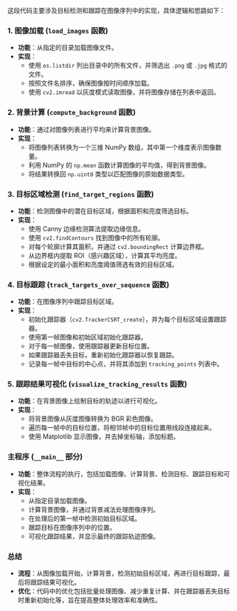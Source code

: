 这段代码主要涉及目标检测和跟踪在图像序列中的实现，具体逻辑和思路如下：

### 1. 图像加载 (`load_images` 函数)
- **功能**：从指定的目录加载图像文件。
- **实现**：
  - 使用 `os.listdir` 列出目录中的所有文件，并筛选出 `.png` 或 `.jpg` 格式的文件。
  - 按照文件名排序，确保图像按时间顺序加载。
  - 使用 `cv2.imread` 以灰度模式读取图像，并将图像存储在列表中返回。

### 2. 背景计算 (`compute_background` 函数)
- **功能**：通过对图像列表进行平均来计算背景图像。
- **实现**：
  - 将图像列表转换为一个三维 NumPy 数组，其中第一个维度表示图像数量。
  - 利用 NumPy 的 `np.mean` 函数计算图像的平均值，得到背景图像。
  - 将结果转换回 `np.uint8` 类型以匹配图像的原始数据类型。

### 3. 目标区域检测 (`find_target_regions` 函数)
- **功能**：检测图像中的潜在目标区域，根据面积和亮度筛选目标。
- **实现**：
  - 使用 Canny 边缘检测算法提取边缘信息。
  - 使用 `cv2.findContours` 找到图像中的所有轮廓。
  - 对每个轮廓计算其面积，并通过 `cv2.boundingRect` 计算边界框。
  - 从边界框内提取 ROI（感兴趣区域），计算其平均亮度。
  - 根据设定的最小面积和亮度阈值筛选有效的目标区域。

### 4. 目标跟踪 (`track_targets_over_sequence` 函数)
- **功能**：在图像序列中跟踪目标区域。
- **实现**：
  - 初始化跟踪器（`cv2.TrackerCSRT_create`），并为每个目标区域设置跟踪器。
  - 使用第一帧图像和初始区域初始化跟踪器。
  - 对于每一帧图像，使用跟踪器更新目标位置。
  - 如果跟踪器丢失目标，重新初始化跟踪器以恢复跟踪。
  - 记录每一帧中目标的中心点，并将其添加到 `tracking_points` 列表中。

### 5. 跟踪结果可视化 (`visualize_tracking_results` 函数)
- **功能**：在背景图像上绘制目标的轨迹以进行可视化。
- **实现**：
  - 将背景图像从灰度图像转换为 BGR 彩色图像。
  - 遍历每一帧中的目标位置，将相邻帧中的目标位置用线段连接起来。
  - 使用 Matplotlib 显示图像，并去掉坐标轴，添加标题。

### 主程序 (`__main__` 部分)
- **功能**：整体流程的执行，包括加载图像、计算背景、检测目标、跟踪目标和可视化结果。
- **实现**：
  - 从指定目录加载图像。
  - 计算背景图像，并通过背景减法处理图像序列。
  - 在处理后的第一帧中检测初始目标区域。
  - 跟踪目标在图像序列中的位置。
  - 可视化跟踪结果，并显示最终的跟踪轨迹图像。

### 总结
- **流程**：从图像加载开始，计算背景，检测初始目标区域，再进行目标跟踪，最后将跟踪结果可视化。
- **优化**：代码中的优化包括批量处理图像、减少重复计算、并在跟踪器丢失目标时重新初始化等，旨在提高整体处理效率和准确性。